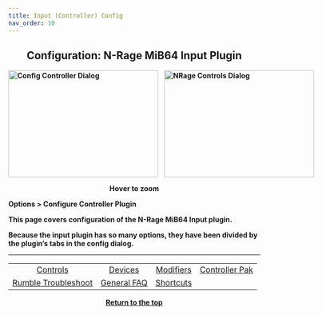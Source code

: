 ```yaml
---
title: Input (Controller) Config
nav_order: 10
---
```


<style>
.zoom-pair {
  display: flex;
  gap: 12px;
  align-items: flex-end;
  justify-content: flex-start;
  position: relative;
  margin-left: auto;
  margin-right: auto;
  width: max-content;
  text-align: left;
}

.zoom-on-hover {
  display: inline-block;
  position: relative;
}

.zoom-on-hover img {
  display: block;
  cursor: zoom-in;
  transition: transform 0.3s ease;
  position: relative;
  z-index: 1;
  transform-origin: left center;
}

.zoom-on-hover:hover img {
  transform: scale(1.5);
}

.zoom-pair .zoom-on-hover:first-child:hover img {
  z-index: 9999;
}

.zoom-pair .zoom-on-hover:last-child:hover img {
  z-index: 100;
}

/* Final fix for standalone zoomable images */
.zoom-single {
  display: block;
  margin-left: auto;
  margin-right: auto;
  width: max-content;
  text-align: center;
}

.zoom-single:hover img {
  transform: scale(1.5);
  transform-origin: center center;
  z-index: 999;
}
</style>

## <center>Configuration: N-Rage MiB64 Input Plugin</center>
<b>

<div style="text-align: center;">
  <div class="zoom-pair">
    <div class="zoom-on-hover">
      <img src="/manual/asset/images/config_controller.png" alt="Config Controller Dialog" width="300" height="214" />
    </div>
    <div class="zoom-on-hover">
      <img src="/manual/asset/images/NRage_MiB64_Input_Controls.png" alt="NRage Controls Dialog" width="300" height="214" />
    </div>
  </div>
  <p><strong>Hover to zoom</strong></p>
</div>

<!-- ClauseEcho: Interactive Images -->

Options > Configure Controller Plugin

This page covers configuration of the N-Rage MiB64 Input plugin.

Because the input plugin has so many options, they have been divided by the plugin’s tabs in the config dialog.  

---

<table align="center">
  <tr>
    <td style="text-align: center;"><a href="config_nrage_controls.html">Controls</a></td>
    <td style="text-align: center;"><a href="config_nrage_devices.html">Devices</a></td>
    <td style="text-align: center;"><a href="config_nrage_mod.html">Modifiers</a></td>
    <td style="text-align: center;"><a href="config_nrage_controller_pak.html">Controller Pak</a></td>
  </tr>
  <tr>
    <td style="text-align: center;"><a href="config_nrage_trouble_rumble.html">Rumble Troubleshoot</a></td>
    <td style="text-align: center;"><a href="config_nrage_faq.html">General FAQ</a></td>
    <td style="text-align: center;"><a href="config_nrage_shortcuts.html">Shortcuts</a></td>
    <td style="text-align: center;">&nbsp;</td>
  </tr>
</table>

<p style="text-align:center"><a href="#">Return to the top</a></p>

<!-- ClauseEcho: Config Input Protocol Activated -->


